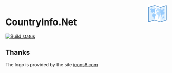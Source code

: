 <img src="Images/Logo/icons8-World_Map_100.png"  alt="logo" title="CountryInfo.Net" align="right" height="60" />

# CountryInfo.Net

[![Build status](https://ci.appveyor.com/api/projects/status/n2vy488de8trq5c5?svg=true)](https://ci.appveyor.com/project/vertigra/countryinfo-net)

## Thanks

The logo is provided by the site [icons8.com](https://icons8.com/)
